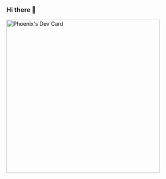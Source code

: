 ### Hi there 👋

<!--
**Phoenix10221004/phoenix10221004** is a ✨ _special_ ✨ repository because its `README.md` (this file) appears on your GitHub profile.

Here are some ideas to get you started:

- 🔭 I’m currently working on ...
- 🌱 I’m currently learning ...
- 👯 I’m looking to collaborate on ...
- 🤔 I’m looking for help with ...
- 💬 Ask me about ...
- 📫 How to reach me: ...
- 😄 Pronouns: ...
- ⚡ Fun fact: ...
-->
<a href="https://app.daily.dev/viper1022"><img src="https://api.daily.dev/devcards/defe0d2b8d734313bd64bc68cf1ebff7.png?r=tfg" width="400" alt="Phoenix's Dev Card"/></a>
